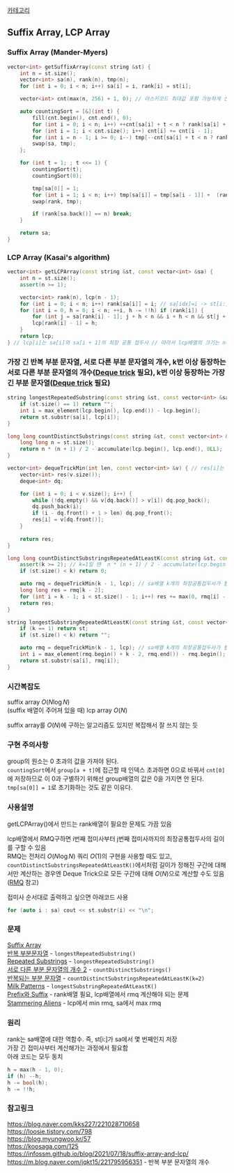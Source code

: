 [카테고리](/README.md)
## Suffix Array, LCP Array
### Suffix Array (Mander-Myers)
```cpp
vector<int> getSuffixArray(const string &st) {
    int n = st.size();
    vector<int> sa(n), rank(n), tmp(n);
    for (int i = 0; i < n; i++) sa[i] = i, rank[i] = st[i];

    vector<int> cnt(max(n, 256) + 1, 0); // 아스키코드 최대값 포함 가능하게 선언

    auto countingSort = [&](int t) {
        fill(cnt.begin(), cnt.end(), 0);
        for (int i = 0; i < n; i++) ++cnt[sa[i] + t < n ? rank[sa[i] + t] : 0];
        for (int i = 1; i < cnt.size(); i++) cnt[i] += cnt[i - 1];
        for (int i = n - 1; i >= 0; i--) tmp[--cnt[sa[i] + t < n ? rank[sa[i] + t] : 0]] = sa[i];
        swap(sa, tmp);
    };

    for (int t = 1; ; t <<= 1) {
        countingSort(t);
        countingSort(0);

        tmp[sa[0]] = 1;
        for (int i = 1; i < n; i++) tmp[sa[i]] = tmp[sa[i - 1]] +  (rank[sa[i - 1]] != rank[sa[i]] || rank[sa[i - 1] + t] != rank[sa[i] + t]);
        swap(rank, tmp);

        if (rank[sa.back()] == n) break;
    }

    return sa;
}
```
### LCP Array (Kasai's algorithm)
```cpp
vector<int> getLCPArray(const string &st, const vector<int> &sa) {
    int n = st.size();
    assert(n >= 1);

    vector<int> rank(n), lcp(n - 1);
    for (int i = 0; i < n; i++) rank[sa[i]] = i; // sa[idx]=i -> st[i:]가 idx번째 접미사 // rank[i]=idx 즉, st[i:]가 몇번째 접미사인지 rank[i]에 저장
    for (int i = 0, h = 0; i < n; ++i, h -= !!h) if (rank[i]) {
        for (int j = sa[rank[i] - 1]; j + h < n && i + h < n && st[j + h] == st[i + h];) ++h;
        lcp[rank[i] - 1] = h;
    }
    return lcp;
} // lcp[i]는 sa[i]와 sa[i + 1]의 최장 공통 접두사 // 따라서 lcp배열의 크기는 n-1임
```

### 가장 긴 반복 부분 문자열, 서로 다른 부분 문자열의 개수, k번 이상 등장하는 서로 다른 부분 문자열의 개수([Deque trick](/기타/Deque%20Trick.md) 필요), k번 이상 등장하는 가장 긴 부분 문자열([Deque trick](/기타/Deque%20Trick.md) 필요)
```cpp
string longestRepeatedSubstring(const string &st, const vector<int> &sa, const vector<int> &lcp) {
    if (st.size() == 1) return "";
    int i = max_element(lcp.begin(), lcp.end()) - lcp.begin();
    return st.substr(sa[i], lcp[i]);
}

long long countDistinctSubstrings(const string &st, const vector<int> &lcp) {
    long long n = st.size();
    return n * (n + 1) / 2 - accumulate(lcp.begin(), lcp.end(), 0LL);
}

vector<int> dequeTrickMin(int len, const vector<int> &v) { // res[i]는 v[max(0, i - len + 1)]~v[i]의 최솟값 // 즉, 정확히 길이가 len인 구간의 최솟값은 res[len-1:n)에 저장됨
    vector<int> res(v.size());
    deque<int> dq;

    for (int i = 0; i < v.size(); i++) {
        while (!dq.empty() && v[dq.back()] > v[i]) dq.pop_back();
        dq.push_back(i);
        if (i - dq.front() + 1 > len) dq.pop_front();
        res[i] = v[dq.front()];
    }
    
    return res;
}

long long countDistinctSubstringsRepeatedAtLeastK(const string &st, const vector<int> &lcp, int k) { // k번 이상 등장하는 부분 문자열 종류의 수
    assert(k >= 2); // k=1일 땐  n * (n + 1) / 2 - accumulate(lcp.begin(), lcp.end(), 0LL);
    if (st.size() < k) return 0;

    auto rmq = dequeTrickMin(k - 1, lcp); // sa배열 k개의 최장공통접두사가 필요하므로 lcp배열에선 k-1개씩 뽑아서 min값을 구하면 됨
    long long res = rmq[k - 2];
    for (int i = k - 1; i < st.size() - 1; i++) res += max(0, rmq[i] - rmq[i - 1]);
    return res;
}

string longestSubstringRepeatedAtLeastK(const string &st, const vector<int> &sa, const vector<int> &lcp, int k) { // k번 이상 등장하는 부분 문자열 중 가장 긴 부분 문자열
    if (k == 1) return st;
    if (st.size() < k) return "";

    auto rmq = dequeTrickMin(k - 1, lcp); // sa배열 k개의 최장공통접두사가 필요하므로 lcp배열에선 k-1개씩 뽑아서 min값을 구하면 됨
    int i = max_element(rmq.begin() + k - 2, rmq.end()) - rmq.begin();
    return st.substr(sa[i], rmq[i]);
}
```
### 시간복잡도
suffix array $O(N \log{N})$   
(suffix 배열이 주어져 있을 때) lcp array $O(N)$   

suffix array를 $O(N)$에 구하는 알고리즘도 있지만 복잡해서 잘 쓰지 않는 듯   

### 구현 주의사항
group의 원소는 0 초과의 값을 가져야 된다.   
`countingSort`에서 `group[a + t]`에 접근할 때 인덱스 초과하면 0으로 바꿔서 `cnt[0]`에 저장하므로 이 0과 구별하기 위해선 group배열의 값은 0을 가지면 안 된다.   
`tmp[sa[0]] = 1`로 초기화하는 것도 같은 이유다.   

### 사용설명
getLCPArray()에서 만드는 rank배열이 필요한 문제도 가끔 있음   

lcp배열에서 RMQ구하면 i번째 접미사부터 j번째 접미사까지의 최장공통접두사의 길이를 구할 수 있음   
RMQ는 전처리 $O(N\log{N})$ 쿼리 $O(1)$의 구현을 사용할 때도 있고, `countDistinctSubstringsRepeatedAtLeastK()`에서처럼 길이가 정해진 구간에 대해서만 계산하는 경우엔 Deque Trick으로 모든 구간에 대해 $O(N)$으로 계산할 수도 있음([RMQ](/기타/RMQ.md) 참고)   

접미사 순서대로 출력하고 싶으면 아래코드 사용   
```cpp
for (auto i : sa) cout << st.substr(i) << "\n";
```

### 문제
[Suffix Array](https://www.acmicpc.net/problem/9248)   
[반복 부분문자열](https://www.acmicpc.net/problem/1605) - `longestRepeatedSubstring()`   
[Repeated Substrings](https://www.acmicpc.net/problem/16415) - `longestRepeatedSubstring()`   
[서로 다른 부분 문자열의 개수 2](https://www.acmicpc.net/problem/11479) - `countDistinctSubstrings()`   
[반복되는 부분 문자열](https://www.acmicpc.net/problem/10413) - `countDistinctSubstringsRepeatedAtLeastK(k=2)`   
[Milk Patterns](https://www.acmicpc.net/problem/6206) - `longestSubstringRepeatedAtLeastK()`   
[Prefix와 Suffix](https://www.acmicpc.net/problem/13576) - rank배열 필요, lcp배열에서 rmq 계산해야 되는 문제   
[Stammering Aliens](https://www.acmicpc.net/problem/3864) - lcp에서 min rmq, sa에서 max rmq   

### 원리
rank는 sa배열에 대한 역함수. 즉, st[i:]가 sa에서 몇 번째인지 저장   
가장 긴 접미사부터 계산해가는 과정에서 필요함   
아래 코드는 모두 동치   
```cpp
h = max(h - 1, 0);
if (h) --h;
h -= bool(h);
h -= !!h;
```

### 참고링크
https://blog.naver.com/kks227/221028710658   
https://loosie.tistory.com/798   
https://blog.myungwoo.kr/57   
https://koosaga.com/125   
https://infossm.github.io/blog/2021/07/18/suffix-array-and-lcp/   
https://m.blog.naver.com/jqkt15/221795956351 - 반복 부분 문자열의 개수   